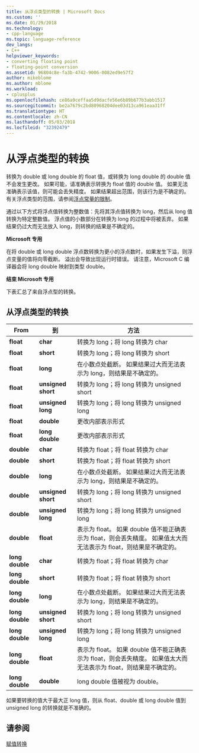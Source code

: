 ```yaml
---
title: 从浮点类型的转换 | Microsoft Docs
ms.custom: ''
ms.date: 01/29/2018
ms.technology:
- cpp-language
ms.topic: language-reference
dev_langs:
- C++
helpviewer_keywords:
- converting floating point
- floating-point conversion
ms.assetid: 96804c8e-fa3b-4742-9006-0082ed9e57f2
author: mikeblome
ms.author: mblome
ms.workload:
- cplusplus
ms.openlocfilehash: ce86a9ceffaa5d9dacfe56e6b89b677b3abb1517
ms.sourcegitcommit: be2a7679c2bd80968204dee03d13ca961eaa31ff
ms.translationtype: HT
ms.contentlocale: zh-CN
ms.lasthandoff: 05/03/2018
ms.locfileid: "32392479"
---
```

# <a name="conversions-from-floating-point-types"></a>从浮点类型的转换

转换为 double 或 long double 的 float 值，或转换为 long double 的 double 值不会发生更改。 如果可能，请准确表示转换为 float 值的 double 值。 如果无法准确表示该值，则可能会丢失精度。 如果结果超出范围，则该行为是不确定的。 有关浮点类型的范围，请参阅[浮点常量的限制](../c-language/limits-on-floating-point-constants.md)。

通过以下方式将浮点值转换为整数值：先将其浮点值转换为 long，然后从 long 值转换为特定整数值。 浮点值的小数部分在转换为 long 的过程中将被丢弃。 如果结果仍过大而无法放入 long，则转换的结果是不确定的。

**Microsoft 专用**

在将 double 或 long double 浮点数转换为更小的浮点数时，如果发生下溢，则浮点变量的值将向零截断。 溢出会导致出现运行时错误。 请注意，Microsoft C 编译器会将 long double 映射到类型 double。

**结束 Microsoft 专用**

下表汇总了来自浮点型的转换。

## <a name="conversions-from-floating-point-types"></a>从浮点类型的转换

|From|到|方法|
|----------|--------|------------|
|**float**|**char**|转换为 long；将 long 转换为 char|
|**float**|**short**|转换为 long；将 long 转换为 short|
|**float**|**long**|在小数点处截断。 如果结果过大而无法表示为 long，则结果是不确定的。|
|**float**|**unsigned short**|转换为 long；将 long 转换为 unsigned short|
|**float**|**unsigned long**|转换为 long；将 long 转换为 unsigned long|
|**float**|**double**|更改内部表示形式|
|**float**|**long double**|更改内部表示形式|
|**double**|**char**|转换为 float；将 float 转换为 char|
|**double**|**short**|转换为 float；将 float 转换为 short|
|**double**|**long**|在小数点处截断。 如果结果过大而无法表示为 long，则结果是不确定的。|
|**double**|**unsigned short**|转换为 long；将 long 转换为 unsigned short|
|**double**|**unsigned long**|转换为 long；将 long 转换为 unsigned long|
|**double**|**float**|表示为 float。 如果 double 值不能正确表示为 float，则会丢失精度。 如果值太大而无法表示为 float，则结果是不确定的。|
|**long double**|**char**|转换为 float；将 float 转换为 char|
|**long double**|**short**|转换为 float；将 float 转换为 short|
|**long double**|**long**|在小数点处截断。 如果结果过大而无法表示为 long，则结果是不确定的。|
|**long double**|**unsigned short**|转换为 long；将 long 转换为 unsigned short|
|**long double**|**unsigned long**|转换为 long；将 long 转换为 unsigned long|
|**long double**|**float**|表示为 float。 如果 double 值不能正确表示为 float，则会丢失精度。 如果值太大而无法表示为 float，则结果是不确定的。|
|**long double**|**double**|long double 值被视为 double。|

如果要转换的值大于最大正 long 值，则从 float、double 或 long double 值到 unsigned long 的转换就是不准确的。

## <a name="see-also"></a>请参阅

[赋值转换](../c-language/assignment-conversions.md)  
